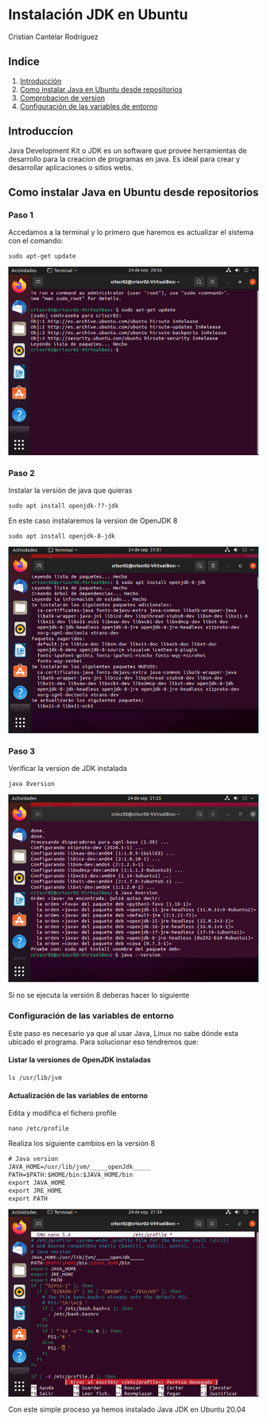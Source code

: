 # Instalación JDK en Ubuntu
Cristian Cantelar Rodríguez

## Indice
1. [Introducción](#P1)
2. [Como instalar Java en Ubuntu desde repositorios](#P2)
3. [Comprobacion de version](#P3)
4. [Configuración de las variables de entorno](#P4)

<div id='P1' />

## Introduccíon
Java Development Kit o JDK es un software que provee herramientas de desarrollo para la creacion de programas en java.
Es ideal para crear y desarrollar aplicaciones o sitios webs.

<div id='P2' />

## Como instalar Java en Ubuntu desde repositorios

### Paso 1

Accedamos a la terminal y lo primero que haremos es actualizar el sistema con el comando:
```
sudo apt-get update
```
![image](/Paso1.PNG)
  
### Paso 2

Instalar la versión de java que quieras
```
sudo apt install openjdk-??-jdk
```
En este caso instalaremos la version de OpenJDK 8
```
sudo apt install openjdk-8-jdk
```
![image](/Paso2.PNG)

<div id='P3' />

### Paso 3

Verificar la version de JDK instalada
```
java 8version
```
![image](/Paso3.PNG)

Si no se ejecuta la versión 8 deberas hacer lo siguiente


<div id='P4' />

### Configuración de las variables de entorno
Este paso es necesario ya que al usar Java, Linux no sabe dónde esta ubicado el programa.
Para solucionar eso tendremos que:

#### Listar la versiones de OpenJDK instaladas
```
ls /usr/lib/jvm
```
#### Actualización de las variables de entorno
Edita y modifica el fichero profile
```
nano /etc/profile
```
Realiza los siguiente cambios en la versión 8
```
# Java version
JAVA_HOME=/usr/lib/jvm/_____openJdk_____
PATH=$PATH:$HOME/bin:$JAVA_HOME/bin
export JAVA_HOME
export JRE_HOME
export PATH
```
![image](/Paso4.PNG)

Con este simple proceso ya hemos instalado Java JDK en Ubuntu 20.04
